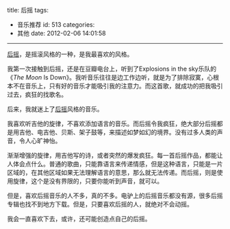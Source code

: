 title: 后摇
tags:
  - 音乐推荐
id: 513
categories:
  - 其他
date: 2012-02-06 14:01:58
---

[后摇](http://www.qianxingzhem.com/post-tag/%E5%90%8E%E6%91%87)，是摇滚风格的一种，是我最喜欢的风格。

我第一次接触到后摇，还是在豆瓣电台上，听到了Explosions in the sky乐队的《<span>_The_ _Moon_ Is Down</span>》。我听音乐往往是边工作边听，就是为了排除寂寞，心根本不在音乐上，只有好的音乐才能吸引我的注意力。而这首歌，就成功的把我吸引过去，疯狂的找歌名。

后来，我就迷上了[后摇](http://www.qianxingzhem.com/post-tag/%E5%90%8E%E6%91%87)风格的音乐。

我喜欢听吉他的旋律，不喜欢添加语言的音乐。而后摇令我疯狂，绝大部分后摇都是用吉他、电吉他、贝斯、架子鼓等，来描述如梦如幻的境界。没有过多人类的声音，令人心旷神怡。

渐渐增强的旋律，用吉他写的诗，或者突然的爆发疯狂。每一首后摇作品，都能让人体会点什么。普通的歌曲，只能靠语言来传递情感，但是这种语言，只能是一片区域的，在其他区域如果无法理解语言的意思，那么就无法传递。而后摇，则是使用旋律，这个是没有界限的，只要你能听到声音，就可以。

但是，喜欢后摇音乐的人不多，真的不多。电驴上的后摇音乐都没有源，很多后摇专辑也找不到地方下载。但是，只要喜欢后摇的人，就绝对不会动摇。

我会一直喜欢下去，或许，还可能创造点自己的后摇。

&nbsp;